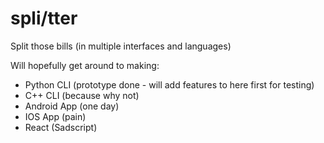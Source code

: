 # spli/tter
Split those bills (in multiple interfaces and languages)

Will hopefully get around to making:
* Python CLI (prototype done - will add features to here first for testing)
* C++ CLI (because why not)
* Android App (one day)
* IOS App (pain)
* React (Sadscript)
